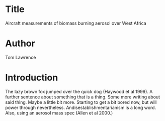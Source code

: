# Title
Aircraft measurements of biomass burning aerosol over West Africa

# Author
Tom Lawrence

# Introduction
The lazy brown fox jumped over the quick dog (Haywood et al 1999). A further sentence about something that is a thing. Some more writing about said thing. Maybe a little bit more.
Starting to get a bit bored now, but will power through nevertheless. Andisestablishmentarianism is a long word.
Also, using an aerosol mass spec (Allen et al 2000.)

